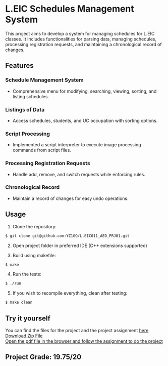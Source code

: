 # L.EIC Schedules Management System

This project aims to develop a system for managing schedules for L.EIC classes. It includes functionalities for parsing data, managing schedules, processing registration requests, and maintaining a chronological record of changes.

## Features

### Schedule Management System
- Comprehensive menu for modifying, searching, viewing, sorting, and listing schedules.

### Listings of Data
- Access schedules, students, and UC occupation with sorting options.

### Script Processing
- Implemented a script interpreter to execute image processing commands from script files.

### Processing Registration Requests
- Handle add, remove, and switch requests while enforcing rules.

### Chronological Record
- Maintain a record of changes for easy undo operations.

## Usage

1. Clone the repository:
```bash
$ git clone git@github.com:YZ1GO/L.EIC011_AED_PRJ01.git
```

2. Open project folder in preferred IDE (C++ extensions supported)


3. Build using makefile:
```bash
$ make
```

4. Run the tests:
```bash
$ ./run
```

5. If you wish to recompile everything, clean after testing:
```bash
$ make clean
```

## Try it yourself

You can find the files for the project and the project assignment [here](files) <br>
[Download Zip File](files/schedule.zip?raw=true) <br>
[Open the pdf file in the browser and follow the assignment to do the project](files/Project1Description.pdf)


## Project Grade: 19.75/20

